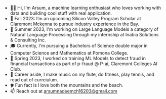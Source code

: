 - 👋🏻 Hi, I'm Arsum, a machine learning enthusiast who loves working with data and building cool stuff with real application.
- 👀 Fall 2023: I’m an upcoming Silicon Valley Program Scholar at Claremont Mckenna to pursue industry experience in the Bay.
- 🔭 Summer 2023, I'm working on Large Language Models a category of Natural Language Processing through my internship at Inabia Solutions & Consulting Inc.
- 🎓 Currently, I'm pursuing a Bachelors of Science double major in Computer Science and Mathematics at Pomona College.
- 🧠 Spring 2023, I worked on training ML Models to detect fraud in financial transactions as part of p-fraud @ P-ai, Claremont Colleges AI Club.
- 🍿 Career aside, I make music on my flute, do fitness, play tennis, and read out of currciulum.
- 🍀 Fun fact is I love both the mountains and the beach.
- 📫 Reach out at arsumnadeemch16203@gmail.com
